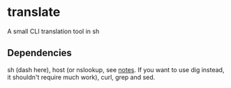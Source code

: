 translate
=========

A small CLI translation tool in sh

Dependencies
------------

sh (dash here), host (or nslookup, see [notes](./NOTES.md). If you want to use dig instead, it shouldn't require much work), curl, grep and sed.


